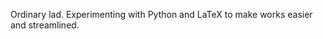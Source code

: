 Ordinary lad. Experimenting with Python and LaTeX to make works easier and streamlined.
<!---
willypermana/willypermana is a ✨ special ✨ repository because its `README.md` (this file) appears on your GitHub profile.
You can click the Preview link to take a look at your changes.
--->
